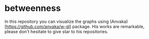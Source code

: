 # betweenness
In this repository you can visualize the graphs using (Anvaka)[https://github.com/anvaka/w-gl] package. His works are remarkable, please don't hesitate to give star to his repositories.

